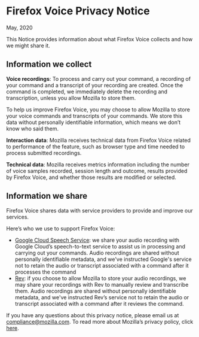 # Firefox Voice Privacy Notice

May, 2020

This Notice provides information about what Firefox Voice collects and how we might share it.

## Information we collect

**Voice recordings**: To process and carry out your command, a recording of your command and a transcript of your recording are created. Once the command is completed, we immediately delete the recording and transcription, unless you allow Mozilla to store them.

To help us improve Firefox Voice, you may choose to allow Mozilla to store your voice commands and transcripts of your commands. We store this data without personally identifiable information, which means we don’t know who said them.

**Interaction data**: Mozilla receives technical data from Firefox Voice related to performance of the feature, such as browser type and time needed to process submitted recordings.

**Technical data**: Mozilla receives metrics information including the number of voice samples recorded, session length and outcome, results provided by Firefox Voice, and whether those results are modified or selected.

## Information we share

Firefox Voice shares data with service providers to provide and improve our services.

Here’s who we use to support Firefox Voice:

- [Google Cloud Speech Service](https://cloud.google.com/terms/data-processing-terms): we share your audio recording with Google Cloud’s speech-to-text service to assist us in processing and carrying out your commands. Audio recordings are shared without personally identifiable metadata, and we've instructed Google's service not to retain the audio or transcript associated with a command after it processes the command
- [Rev](https://www.rev.com/about/privacy): if you choose to allow Mozilla to store your audio recordings, we may share your recordings with Rev to manually review and transcribe them. Audio recordings are shared without personally identifiable metadata, and we've instructed Rev’s service not to retain the audio or transcript associated with a command after it reviews the command.

If you have any questions about this privacy notice, please email us at compliance@mozilla.com. To read more about Mozilla’s privacy policy, click [here](https://www.mozilla.org/en-US/privacy/).
